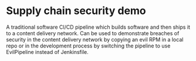 # Supply chain security demo
A traditional software CI/CD pipeline which builds software and then ships it to a content delivery network.
Can be used to demonstrate breaches of security in the content delivery network by copying an evil RPM in a local repo or in the development process by switching the pipeline to use EvilPipeline instead of Jenkinsfile.
